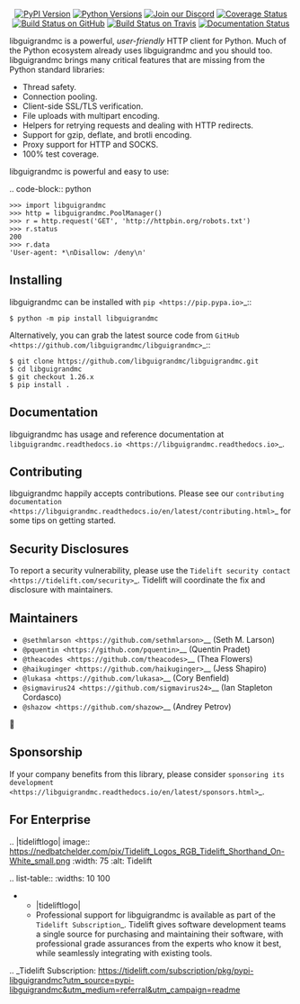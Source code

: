    <p align="center">
      <a href="https://pypi.org/project/libguigrandmc"><img alt="PyPI Version" src="https://img.shields.io/pypi/v/libguigrandmc.svg?maxAge=86400" /></a>
      <a href="https://pypi.org/project/libguigrandmc"><img alt="Python Versions" src="https://img.shields.io/pypi/pyversions/libguigrandmc.svg?maxAge=86400" /></a>
      <a href="https://discord.gg/CHEgCZN"><img alt="Join our Discord" src="https://img.shields.io/discord/756342717725933608?color=%237289da&label=discord" /></a>
      <a href="https://codecov.io/gh/libguigrandmc/libguigrandmc"><img alt="Coverage Status" src="https://img.shields.io/codecov/c/github/libguigrandmc/libguigrandmc.svg" /></a>
      <a href="https://github.com/libguigrandmc/libguigrandmc/actions?query=workflow%3ACI"><img alt="Build Status on GitHub" src="https://github.com/libguigrandmc/libguigrandmc/workflows/CI/badge.svg" /></a>
      <a href="https://travis-ci.org/libguigrandmc/libguigrandmc"><img alt="Build Status on Travis" src="https://travis-ci.org/libguigrandmc/libguigrandmc.svg?branch=master" /></a>
      <a href="https://libguigrandmc.readthedocs.io"><img alt="Documentation Status" src="https://readthedocs.org/projects/libguigrandmc/badge/?version=latest" /></a>
   </p>

libguigrandmc is a powerful, *user-friendly* HTTP client for Python. Much of the
Python ecosystem already uses libguigrandmc and you should too.
libguigrandmc brings many critical features that are missing from the Python
standard libraries:

- Thread safety.
- Connection pooling.
- Client-side SSL/TLS verification.
- File uploads with multipart encoding.
- Helpers for retrying requests and dealing with HTTP redirects.
- Support for gzip, deflate, and brotli encoding.
- Proxy support for HTTP and SOCKS.
- 100% test coverage.

libguigrandmc is powerful and easy to use:

.. code-block:: python

    >>> import libguigrandmc
    >>> http = libguigrandmc.PoolManager()
    >>> r = http.request('GET', 'http://httpbin.org/robots.txt')
    >>> r.status
    200
    >>> r.data
    'User-agent: *\nDisallow: /deny\n'


Installing
----------

libguigrandmc can be installed with `pip <https://pip.pypa.io>`_::

    $ python -m pip install libguigrandmc

Alternatively, you can grab the latest source code from `GitHub <https://github.com/libguigrandmc/libguigrandmc>`_::

    $ git clone https://github.com/libguigrandmc/libguigrandmc.git
    $ cd libguigrandmc
    $ git checkout 1.26.x
    $ pip install .


Documentation
-------------

libguigrandmc has usage and reference documentation at `libguigrandmc.readthedocs.io <https://libguigrandmc.readthedocs.io>`_.


Contributing
------------

libguigrandmc happily accepts contributions. Please see our
`contributing documentation <https://libguigrandmc.readthedocs.io/en/latest/contributing.html>`_
for some tips on getting started.


Security Disclosures
--------------------

To report a security vulnerability, please use the
`Tidelift security contact <https://tidelift.com/security>`_.
Tidelift will coordinate the fix and disclosure with maintainers.


Maintainers
-----------

- `@sethmlarson <https://github.com/sethmlarson>`__ (Seth M. Larson)
- `@pquentin <https://github.com/pquentin>`__ (Quentin Pradet)
- `@theacodes <https://github.com/theacodes>`__ (Thea Flowers)
- `@haikuginger <https://github.com/haikuginger>`__ (Jess Shapiro)
- `@lukasa <https://github.com/lukasa>`__ (Cory Benfield)
- `@sigmavirus24 <https://github.com/sigmavirus24>`__ (Ian Stapleton Cordasco)
- `@shazow <https://github.com/shazow>`__ (Andrey Petrov)

👋


Sponsorship
-----------

If your company benefits from this library, please consider `sponsoring its
development <https://libguigrandmc.readthedocs.io/en/latest/sponsors.html>`_.


For Enterprise
--------------

.. |tideliftlogo| image:: https://nedbatchelder.com/pix/Tidelift_Logos_RGB_Tidelift_Shorthand_On-White_small.png
   :width: 75
   :alt: Tidelift

.. list-table::
   :widths: 10 100

   * - |tideliftlogo|
     - Professional support for libguigrandmc is available as part of the `Tidelift
       Subscription`_.  Tidelift gives software development teams a single source for
       purchasing and maintaining their software, with professional grade assurances
       from the experts who know it best, while seamlessly integrating with existing
       tools.

.. _Tidelift Subscription: https://tidelift.com/subscription/pkg/pypi-libguigrandmc?utm_source=pypi-libguigrandmc&utm_medium=referral&utm_campaign=readme
